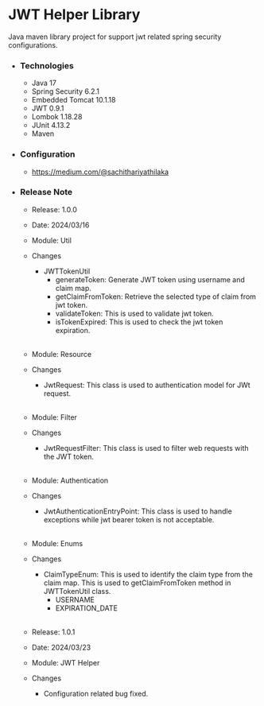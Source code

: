 # JWT Helper Library
Java maven library project for support jwt related spring security configurations.

* ### Technologies
  * Java 17
  * Spring Security 6.2.1
  * Embedded Tomcat 10.1.18
  * JWT 0.9.1
  * Lombok 1.18.28
  * JUnit 4.13.2
  * Maven

* ### Configuration
    * https://medium.com/@sachithariyathilaka

* ### Release Note
  
  * Release: 1.0.0 
  * Date: 2024/03/16
  
  * Module: Util
  * Changes
    * JWTTokenUtil
      * generateToken: Generate JWT token using username and claim map.
      * getClaimFromToken: Retrieve the selected type of claim from jwt token.
      * validateToken: This is used to validate jwt token.
      * isTokenExpired: This is used to check the jwt token expiration. <br><br>

  * Module: Resource
  * Changes
    * JwtRequest: This class is used to authentication model for JWt request. <br><br>

  * Module: Filter
  * Changes
    * JwtRequestFilter: This class is used to filter web requests with the JWT token. <br><br>

  * Module: Authentication
  * Changes
    * JwtAuthenticationEntryPoint: This class is used to handle exceptions while jwt bearer token is not acceptable. <br><br>

  * Module: Enums
  * Changes
    * ClaimTypeEnum: This is used to identify the claim type from the claim map. This is used to getClaimFromToken method in JWTTokenUtil class.
      * USERNAME
      * EXPIRATION_DATE <br><br>
      
  * Release: 1.0.1
  * Date: 2024/03/23
  * Module: JWT Helper
  * Changes
    * Configuration related bug fixed.
           

